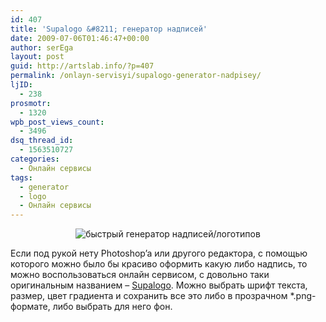 ```yaml
---
id: 407
title: 'Supalogo &#8211; генератор надписей'
date: 2009-07-06T01:46:47+00:00
author: serEga
layout: post
guid: http://artslab.info/?p=407
permalink: /onlayn-servisyi/supalogo-generator-nadpisey/
ljID:
  - 238
prosmotr:
  - 1320
wpb_post_views_count:
  - 3496
dsq_thread_id:
  - 1563510727
categories:
  - Онлайн сервисы
tags:
  - generator
  - logo
  - Онлайн сервисы
---
```

<p style="text-align: center;">
  <img class="aligncenter" src="http://img34.imageshack.us/img34/3427/supalogo.jpg" alt="быстрый генератор надписей/логотипов" />
</p>

Если под рукой нету Photoshop&#8217;a или другого редактора, с помощью которого можно было бы красиво оформить какую либо надпись, то можно воспользоваться онлайн сервисом, с довольно таки оригинальным названием &#8211; <a href="http://supalogo.com/" target="_blank">Supalogo</a>. Можно выбрать шрифт текста, размер, цвет градиента и сохранить все это либо в прозрачном *.png-формате, либо выбрать для него фон.
